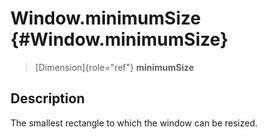 Window.minimumSize {#Window.minimumSize}
==================

> [Dimension]{role="ref"} **minimumSize**

Description
-----------

The smallest rectangle to which the window can be resized.
